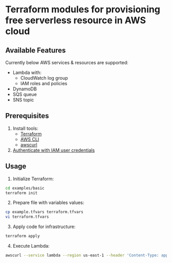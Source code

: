 # Terraform modules for provisioning free serverless resource in AWS cloud

## Available Features

Currently below AWS services & resources are supported:
- Lambda with:
  - CloudWatch log group
  - IAM roles and policies
- DynamoDB
- SQS queue
- SNS topic

## Prerequisites

1. Install tools:
   - [Terraform](https://developer.hashicorp.com/terraform/tutorials/aws-get-started/install-cli)
   - [AWS CLI](https://docs.aws.amazon.com/cli/latest/userguide/getting-started-install.html)
   - [awscurl](https://github.com/okigan/awscurl)
2. [Authenticate with IAM user credentials](https://docs.aws.amazon.com/cli/v1/userguide/cli-authentication-user.html)

## Usage

1. Initialize Terraform:

```bash
cd examples/basic
terraform init
```

2. Prepare file with variables values:

```bash
cp example.tfvars terraform.tfvars
vi terraform.tfvars
```

3. Apply code for infrastructure:

```bash
terraform apply
```

4. Execute Lambda:

```bash
awscurl --service lambda --region us-east-1 --header 'Content-Type: application/json' --header 'Accept: application/json' --data '{"message": "example_post", "key": "118", "transport": "mail"}' "$(terraform output -raw lambda_url_producer)"
```

